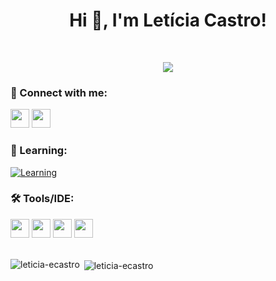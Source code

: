 
<h1 align="center">Hi 🖖, I'm Letícia Castro!</h1>

<br/>

<p align="center">
  <a href="https://github.com/DenverCoder1/readme-typing-svg"><img src="https://readme-typing-svg.herokuapp.com?lines=Hello+World!;System+Analysis+and+Development+Student;Lifelong%20Learner%20and%20self-taught;Enthusiast%20about%20challenging%20experiences;&center=true&width=500&height=50"></a>
</p>

<h3 align="left">💬 Connect with me:</h3>
<p align="left">
  <a href="https://linkedin.com/in/leticia-ecastro" alt="Linkedin"> <img src="https://img.shields.io/badge/-Linkedin-0e76a8?style=flat-square&logo=Linkedin&logoColor=white&link=https://www.linkedin.com/in/leticia-ecastro" height="30"/></a>
  <a href="https://instagram.com/leticia_ecastro" alt="Instagram"> <img src="https://img.shields.io/badge/-Instagram-DF0174?style=flat-square&labelColor=DF0174&logo=instagram&logoColor=white&link=https://instagram.com/leticia_ecastro" height="30"/></a>
</p> 

#### <h3 align="left">🧠 Learning:</h3>
[![Learning](https://skillicons.dev/icons?i=java,js,html,css,cs,dotnet&theme=light)](https://skillicons.dev)

<h3 align="left">🛠 Tools/IDE:</h3>
<div>
  <img src="https://img.shields.io/badge/-Visual%20Studio%20Code-0D1117?style=for-the-badge&logo=visual-studio-code&logoColor=1976d2&labelColor=0D1117" height="30">
  <img src="https://img.shields.io/badge/-Visual%20Studio-0D1117?style=for-the-badge&logo=visual-studio&logoColor=652076&labelColor=0D1117" height="30">
  <img src="https://img.shields.io/badge/-Geany-0D1117?style=for-the-badge&logo=Geany&logoColor=C8A2C8&labelColor=0D1117" height="30">
  <img src="https://img.shields.io/badge/-Windows-0D1117?style=for-the-badge&logo=windows&labelColor=0D1117" height="30">
</div>

<br/>

<div>
    <p><img align="left" src="https://github-readme-stats.vercel.app/api?username=leticia-ecastro&show_icons=true&title_color=00fcfc&text_color=fafafa&bg_color=0d1116&hide_border=true&locale=en" alt="leticia-ecastro"/></p>
    <p>&nbsp;<img align="center" src="https://github-readme-stats.vercel.app/api/top-langs?username=leticia-ecastro&show_icons=true&title_color=00fcfc&text_color=f8f6f6&bg_color=0d1116&hide_border=true&locale=en&layout=compact" alt="leticia-ecastro"/></p>
</div>
